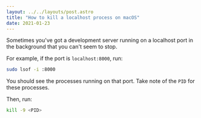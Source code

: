 ```yaml
---
layout: ../../layouts/post.astro
title: "How to kill a localhost process on macOS"
date: 2021-01-23
---
```

Sometimes you've got a development server running on a localhost port in the background that you can't seem to stop.

For example, if the port is `localhost:8000`, run:

```bash
sudo lsof -i :8000
```

You should see the processes running on that port. Take note of the `PID` for these processes.

Then, run:

```bash
kill -9 <PID>
```